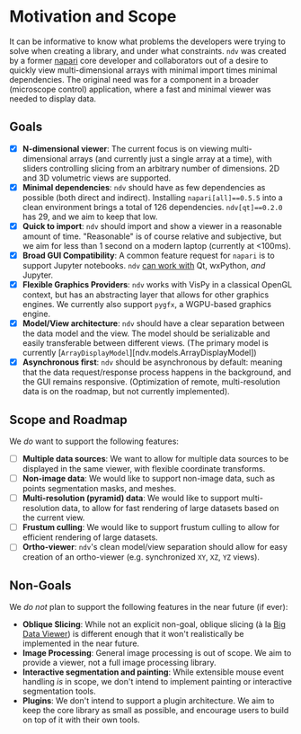 # Motivation and Scope

It can be informative to know what problems the developers were trying to solve
when creating a library, and under what constraints. `ndv` was created by a
former [napari](https://napari.org) core developer and collaborators out of a
desire to quickly view multi-dimensional arrays with minimal import times
minimal dependencies. The original need was for a component in a broader
(microscope control) application, where a fast and minimal viewer was needed to
display data.

## Goals

- [x] **N-dimensional viewer**: The current focus is on viewing multi-dimensional
    arrays (and currently just a single array at a time), with sliders
    controlling slicing from an arbitrary number of dimensions. 2D and 3D
    volumetric views are supported.
- [x] **Minimal dependencies**: `ndv` should have as few dependencies  as
    possible (both direct and indirect). Installing `napari[all]==0.5.5` into a
    clean environment brings a total of 126 dependencies. `ndv[qt]==0.2.0` has
    29, and we aim to keep that low.
- [x] **Quick to import**: `ndv` should import and show a viewer in a reasonable
    amount of time. "Reasonable" is of course relative and subjective, but we
    aim for less than 1 second on a modern laptop (currently at <100ms).
- [x] **Broad GUI Compatibility**: A common feature request for `napari` is to support
    Jupyter notebooks. `ndv` [can work with](./install.md) Qt,
    wxPython, *and* Jupyter.
- [x] **Flexible Graphics Providers**: `ndv` works with VisPy in a classical OpenGL
    context, but has an abstracting layer that allows for other graphics engines.
    We currently also support `pygfx`, a WGPU-based graphics engine.
- [x] **Model/View architecture**: `ndv` should have a clear separation between the
    data model and the view. The model should be serializable and easily
    transferable between different views. (The primary model is currently
    [`ArrayDisplayModel`][ndv.models.ArrayDisplayModel])
- [x] **Asynchronous first**: `ndv` should be asynchronous by default: meaning
    that the data request/response process happens in the background, and the
    GUI remains responsive. (Optimization of remote, multi-resolution data is on
    the roadmap, but not currently implemented).

## Scope and Roadmap

We *do* want to support the following features:

- [ ] **Multiple data sources**: We want to allow for multiple data sources to be
    displayed in the same viewer, with flexible coordinate transforms.
- [ ] **Non-image data**: We would like to support non-image data, such as points
    segmentation masks, and meshes.
- [ ] **Multi-resolution (pyramid) data**: We would like to support multi-resolution
    data, to allow for fast rendering of large datasets based on the current view.
- [ ] **Frustum culling**: We would like to support frustum culling to allow for
    efficient rendering of large datasets.
- [ ] **Ortho-viewer**: `ndv`'s clean model/view separation should allow for
    easy creation of an ortho-viewer (e.g. synchronized `XY`, `XZ`, `YZ` views).

## Non-Goals

We *do not* plan to support the following features in the near future
(if ever):

- **Oblique Slicing**: While not an explicit non-goal, oblique slicing (à la
    [Big Data Viewer](https://imagej.net/plugins/bdv/)) is different enough
    that it won't realistically be implemented in the near future.
- **Image Processing**: General image processing is out of scope. We aim to
    provide a viewer, not a full image processing library.
- **Interactive segmentation and painting**: While extensible mouse event handling
    *is* in scope, we don't intend to implement painting or  interactive
    segmentation tools.
- **Plugins**: We don't intend to support a plugin architecture. We aim to keep
    the core library as small as possible, and encourage users to build on top
    of it with their own tools.
